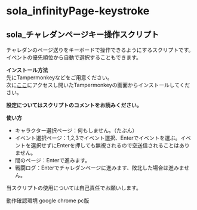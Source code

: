 # sola_infinityPage-keystroke
## sola_チャレダンページキー操作スクリプト
チャレダンのページ送りをキーボードで操作できるようにするスクリプトです。  
イベントの優先順位から自動で選択することもできます。

**インストール方法**  
先にTampermonkeyなどをご用意ください。  
次に[ここ](https://github.com/htawa/sola_infinityPage-keystroke/raw/main/script/sola_infinityPage-keystroke.user.js)にアクセスし開いたTampermonkeyの画面からインストールしてください。

**設定についてはスクリプトのコメントをお読みください。**

**使い方**
- キャラクター選択ページ：何もしません。（たぶん）
- イベント選択ページ：1,2,3でイベント選択、Enterでイベントを選ぶ。イベントを選択せずにEnterを押しても無視されるので空送信されることはありません。
- 間のページ：Enterで進みます。
- 戦闘ログ：Enterでチャレダンページに進みます、敗北した場合は進みません。

当スクリプトの使用については自己責任でお願いします。

動作確認環境 google chrome pc版
